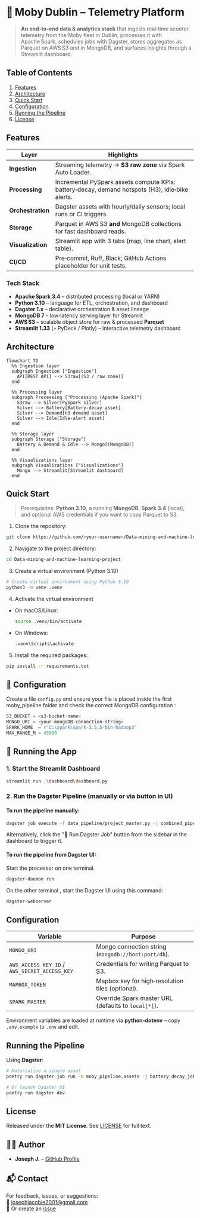 # 🛴 Moby Dublin – Telemetry Platform

> **An end‑to‑end data & analytics stack** that ingests real‑time scooter telemetry from the Moby fleet in Dublin, processes it with Apache Spark, schedules jobs with Dagster, stores aggregates as Parquet on AWS S3 and in MongoDB, and surfaces insights through a Streamlit dashboard.


## Table of Contents

1. [Features](#features)
2. [Architecture](#architecture)
3. [Quick Start](#quick-start)
4. [Configuration](#configuration)
5. [Running the Pipeline](#running-the-pipeline)
6. [License](#license)


## Features

| Layer | Highlights |
|-------|------------|
| **Ingestion** | Streaming telemetry → **S3 raw zone** via Spark Auto Loader. |
| **Processing** | Incremental PySpark assets compute KPIs: battery‑decay, demand hotspots (H3), idle‑bike alerts. |
| **Orchestration** | Dagster assets with hourly/daily sensors; local runs or CI triggers. |
| **Storage** | Parquet in AWS S3 **and** MongoDB collections for fast dashboard reads. |
| **Visualization** | Streamlit app with 3 tabs (map, line chart, alert table). |
| **CI/CD** | Pre‑commit, Ruff, Black; GitHub Actions placeholder for unit tests. |

### Tech Stack

- **Apache Spark 3.4** – distributed processing (local or YARN)
- **Python 3.10** – language for ETL, orchestration, and dashboard
- **Dagster 1.x** – declarative orchestration & asset lineage
- **MongoDB 7** – low‑latency serving layer for Streamlit
- **AWS S3** – scalable object store for raw & processed **Parquet**
- **Streamlit 1.33** (+ PyDeck / Plotly) – interactive telemetry dashboard

## Architecture

```mermaid
flowchart TD
  %% Ingestion layer
  subgraph Ingestion ["Ingestion"]
    API[REST API] --> S3raw[(S3 / raw zone)]
  end

  %% Processing layer
  subgraph Processing ["Processing (Apache Spark)"]
    S3raw --> Silver[PySpark silver]
    Silver --> Battery[Battery‑decay asset]
    Silver --> Demand[H3 demand asset]
    Silver --> Idle[Idle‑alert asset]
  end

  %% Storage layer
  subgraph Storage ["Storage"]
    Battery & Demand & Idle --> Mongo[(MongoDB)]
  end

  %% Visualizations layer
  subgraph Visualizations ["Visualizations"]
    Mongo --> Streamlit[Streamlit dashboard]
  end
```

## Quick Start

> Prerequisites: **Python 3.10**, a running **MongoDB**, **Spark 3.4** (local), and optional AWS credentials if you want to copy Parquet to S3.


1. Clone the repository:
```bash
git clone https://github.com/<your-username>/Data-mining-and-machine-learning-project.git
```
2. Navigate to the project directory:
```bash
cd Data-mining-and-machine-learning-project
```
3. Create a virtual environment (Python 3.10)
```bash
# Create virtual environment using Python 3.10
python3 -m venv .venv
```
4. Activate the virtual environment
- On macOS/Linux:

  ```bash
  source .venv/bin/activate
  ```
- On Windows:

  ```bash
  .venv\Scripts\activate
  ```
5. Install the required packages:
```bash
pip install -r requirements.txt
```
## 🧰 Configuration

Create a file `config.py` and ensure your file is placed inside the first moby_pipeline folder and check the correct  MongoDB configuration :

```python
S3_BUCKET = <s3-bucket-name>
MONGO_URI = <your-mongoDB-connection-string> 
SPARK_HOME  = r"C:\spark\spark-3.5.5-bin-hadoop3"            
MAX_RANGE_M = 45000                 
```

## 🧪 Running the App

### 1. Start the Streamlit Dashboard
```bash
streamlit run .\dashboard\dashboard.py
```

### 2. Run the Dagster Pipeline (manually or via button in UI)
#### To run the pipeline manually:
```bash
dagster job execute -f data_pipeline/project_master.py -j combined_pipeline_job
```
Alternatively, click the "🚀 Run Dagster Job" button from the sidebar in the dashboard to trigger it.

#### To run the pipeline from Dagster UI:
Start the processor on one terminal.
```bash
dagster-daemon run
```
On the other terminal , start the Dagster UI using this command:
```bash
dagster-webserver
```


## Configuration

| Variable | Purpose |
|----------|---------|
| `MONGO_URI` | Mongo connection string (`mongodb://host:port/db`). |
| `AWS_ACCESS_KEY_ID` / `AWS_SECRET_ACCESS_KEY` | Credentials for writing Parquet to S3. |
| `MAPBOX_TOKEN` | Mapbox key for high‑resolution tiles (optional). |
| `SPARK_MASTER` | Override Spark master URL (defaults to `local[*]`). |

Environment variables are loaded at runtime via **python‑dotenv** – copy `.env.example` to `.env` and edit.


## Running the Pipeline

Using **Dagster**:

```bash
# Materialise a single asset
poetry run dagster job run -m moby_pipeline.assets -j battery_decay_job

# Or launch Dagster UI
poetry run dagster dev
```

## License

Released under the **MIT License**. See [LICENSE](LICENSE) for full text.


## 🙋‍♂️ Author

- **Joseph J.** – [GitHub Profile](https://github.com/JosephJ7)


## 📬 Contact

For feedback, issues, or suggestions:  
📧 josephjacobie2001@gmail.com  
📁 Or create an [issue](https://github.com/JosephJ7/crimedetection-AYS/issues)